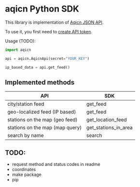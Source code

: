 aqicn Python SDK
================


This library is implementation of [Aqicn JSON API](http://aqicn.org/json-api/doc/).

To use it, you first need to [create API token](http://aqicn.org/data-platform/token/).

Usage (TODO):
```python
import aqicn

api = aqicn.AqicnApi(secret="YOUR_KEY")

ip_based_data = api.get_feed()
```

Implemented methods
-------------------

| API                                    | SDK                  |
| -------------------------------------- | -------------------- |
| city/station feed                      | get_feed             |
| geo-localized feed (IP based)          | get_feed             |
| stations on the map (geo feed)         | get_location_feed    |
| stations on the map (map query)        | get_stations_in_area |
| search by name                         | search               |

TODO:
-----
 - request method and status codes in readme
 - coordinates
 - make package
 - pip
